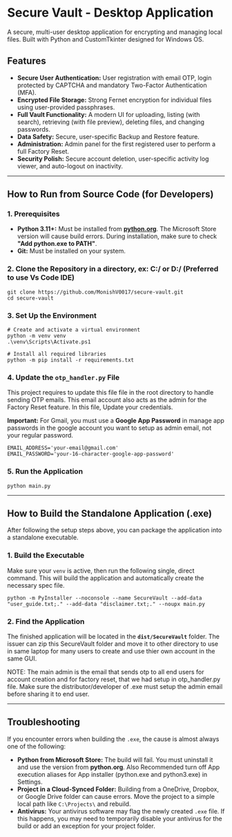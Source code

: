# Secure Vault - Desktop Application

A secure, multi-user desktop application for encrypting and managing local files. Built with Python and CustomTkinter designed for Windows OS.

## Features

- **Secure User Authentication:** User registration with email OTP, login protected by CAPTCHA and mandatory Two-Factor Authentication (MFA).
- **Encrypted File Storage:** Strong Fernet encryption for individual files using user-provided passphrases.
- **Full Vault Functionality:** A modern UI for uploading, listing (with search), retrieving (with file preview), deleting files, and changing passwords.
- **Data Safety:** Secure, user-specific Backup and Restore feature.
- **Administration:** Admin panel for the first registered user to perform a full Factory Reset.
- **Security Polish:** Secure account deletion, user-specific activity log viewer, and auto-logout on inactivity.

---

## How to Run from Source Code (for Developers)

### 1. Prerequisites

- **Python 3.11+:** Must be installed from **[python.org](https://www.python.org/downloads/)**. The Microsoft Store version will cause build errors. During installation, make sure to check **"Add python.exe to PATH"**.
- **Git:** Must be installed on your system.

### 2. Clone the Repository in a directory, ex: C:/ or D:/ (Preferred to use Vs Code IDE)

    git clone https://github.com/MonishV0017/secure-vault.git
    cd secure-vault

### 3. Set Up the Environment

    # Create and activate a virtual environment
    python -m venv venv
    .\venv\Scripts\Activate.ps1

    # Install all required libraries
    python -m pip install -r requirements.txt

### 4. Update the `otp_handler.py` File

This project requires to update this file file in the root directory to handle sending OTP emails. This email account also acts as the admin for the Factory Reset feature. In this file, Update your credentials.

**Important:** For Gmail, you must use a **Google App Password** in manage app passwords in the google account you want to setup as admin email, not your regular password.

    EMAIL_ADDRESS='your-email@gmail.com'
    EMAIL_PASSWORD='your-16-character-google-app-password'

### 5. Run the Application

    python main.py

---

## How to Build the Standalone Application (.exe)

After following the setup steps above, you can package the application into a standalone executable.

### 1. Build the Executable

Make sure your `venv` is active, then run the following single, direct command. This will build the application and automatically create the necessary spec file.

    python -m PyInstaller --noconsole --name SecureVault --add-data "user_guide.txt;." --add-data "disclaimer.txt;." --noupx main.py

### 2. Find the Application

The finished application will be located in the **`dist/SecureVault`** folder. The issuer can zip this SecureVault folder and move it to other directory to use in same laptop for many users to create and use thier own account in the same GUI.

NOTE: The main admin is the email that sends otp to all end users for account creation and for factory reset, that we had setup in otp_handler.py file. Make sure the distributor/developer of .exe must setup the admin email before sharing it to end user.

---

## Troubleshooting

If you encounter errors when building the `.exe`, the cause is almost always one of the following:

- **Python from Microsoft Store:** The build will fail. You must uninstall it and use the version from **python.org**. Also Recommended turn off App execution aliases for App installer (python.exe and python3.exe) in Settings.
- **Project in a Cloud-Synced Folder:** Building from a OneDrive, Dropbox, or Google Drive folder can cause errors. Move the project to a simple local path like `C:\Projects\` and rebuild.
- **Antivirus:** Your antivirus software may flag the newly created `.exe` file. If this happens, you may need to temporarily disable your antivirus for the build or add an exception for your project folder.
